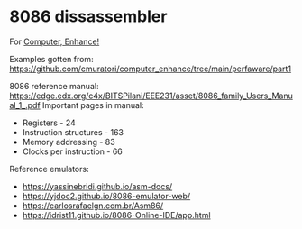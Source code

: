 # 8086 dissassembler

For [Computer, Enhance!](https://www.computerenhance.com/)

Examples gotten from: https://github.com/cmuratori/computer_enhance/tree/main/perfaware/part1

8086 reference manual: https://edge.edx.org/c4x/BITSPilani/EEE231/asset/8086_family_Users_Manual_1_.pdf
Important pages in manual:
* Registers - 24
* Instruction structures - 163
* Memory addressing - 83
* Clocks per instruction - 66

Reference emulators:
* https://yassinebridi.github.io/asm-docs/
* https://yjdoc2.github.io/8086-emulator-web/
* https://carlosrafaelgn.com.br/Asm86/
* https://idrist11.github.io/8086-Online-IDE/app.html